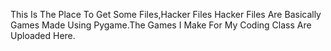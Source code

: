 This Is The Place To Get Some Files,Hacker Files
Hacker Files Are Basically Games Made
Using Pygame.The Games I Make For My Coding Class Are Uploaded Here.
